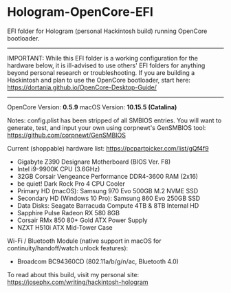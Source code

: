 # Hologram-OpenCore-EFI
EFI folder for Hologram (personal Hackintosh build) running OpenCore bootloader.

---

IMPORTANT: While this EFI folder is a working configuration for the hardware below, it is ill-advised to use others' EFI folders for anything beyond
personal research or troubleshooting. If you are building a Hackintosh and plan to use the OpenCore bootloader, start here: 
https://dortania.github.io/OpenCore-Desktop-Guide/

---

OpenCore Version: **0.5.9**
macOS Version: **10.15.5 (Catalina)**

Notes: config.plist has been stripped of all SMBIOS entries. You will want to generate, test, and input your own using corpnewt's GenSMBIOS tool:
https://github.com/corpnewt/GenSMBIOS

Current (shoppable) hardware list:
https://pcpartpicker.com/list/gQf4f9

- Gigabyte Z390 Designare Motherboard (BIOS Ver. F8)
- Intel i9-9900K CPU (3.6GHz)
- 32GB Corsair Vengeance Performance DDR4-3600 RAM (2x16)
- be quiet! Dark Rock Pro 4 CPU Cooler
- Primary HD (macOS): Samsung 970 Evo 500GB M.2 NVME SSD
- Secondary HD (Windows 10 Pro): Samsung 860 Evo 250GB SSD
- Data Disks: Seagate Barracuda Compute 4TB & 8TB Internal HD
- Sapphire Pulse Radeon RX 580 8GB
- Corsair RMx 850 80+ Gold ATX Power Supply
- NZXT H510i ATX Mid-Tower Case

Wi-Fi / Bluetooth Module (native support in macOS for continuity/handoff/watch unlock features):
- Broadcom BC94360CD (802.11a/b/g/n/ac, Bluetooth 4.0)

To read about this build, visit my personal site:
https://josephx.com/writing/hackintosh-hologram
